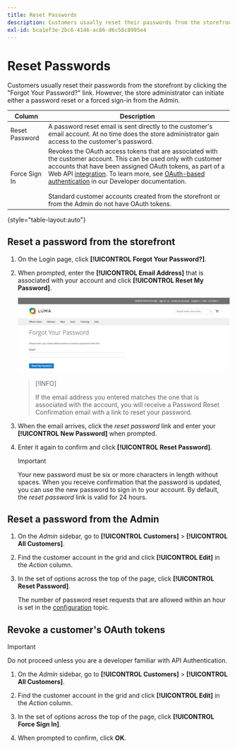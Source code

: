 ```yaml
---
title: Reset Passwords
description: Customers usually reset their passwords from the storefront but a store administrator can initiate either a password reset or a forced sign-in from the Admin.
exl-id: bca1ef3e-2bc6-4146-ac86-d6c58c8995e4
---
```

# Reset Passwords

Customers usually reset their passwords from the storefront by clicking the "Forgot Your Password?" link. However, the store administrator can initiate either a password reset or a forced sign-in from the Admin.


|Column|Description|
| --- | --- |
|Reset Password | A password reset email is sent directly to the customer's email account. At no time does the store administrator gain access to the customer's password.|
|Force Sign In | Revokes the OAuth access tokens that are associated with the customer account. This can be used only with customer accounts that have been assigned OAuth tokens, as part of a Web API [integration](../systems/integrations.md). To learn more, see [OAuth-based authentication](https://developer.adobe.com/commerce/webapi/get-started/authentication/gs-authentication-oauth/) in our Developer documentation. <br/><br/>Standard customer accounts created from the storefront or from the Admin do not have OAuth tokens.|

{style="table-layout:auto"}

## Reset a password from the storefront

1. On the Login page, click **[!UICONTROL Forgot Your Password?]**.

1. When prompted, enter the **[!UICONTROL Email Address]** that is associated with your account and click **[!UICONTROL Reset My Password]**.

   ![Forgot Your Password](assets/forgot-password.png)

   >[!INFO]
   >
   > If the email address you entered matches the one that is associated with the account, you will receive a Password Reset Confirmation email with a link to reset your password.

1. When the email arrives, click the _reset password_ link and enter your **[!UICONTROL New Password]** when prompted.

1. Enter it again to confirm and click **[!UICONTROL Reset Password]**.
   
   >[!IMPORTANT]
   >
   > Your new password must be six or more characters in length without spaces. When you receive confirmation that the password is updated, you can use the new password to sign in to your account. By default, the _reset password_ link is valid for 24 hours.

## Reset a password from the Admin

1. On the _Admin_ sidebar, go to **[!UICONTROL Customers]** > **[!UICONTROL All Customers]**.

1. Find the customer account in the grid and click **[!UICONTROL Edit]** in the _Action_ column.

1. In the set of options across the top of the page, click **[!UICONTROL Reset Password]**.

   The number of password reset requests that are allowed within an hour is set in the [configuration](../configuration-reference/customers/customer-configuration.md) topic.

## Revoke a customer's OAuth tokens

>[!IMPORTANT]
>
> Do not proceed unless you are a developer familiar with API Authentication.

1. On the _Admin_ sidebar, go to **[!UICONTROL Customers]** > **[!UICONTROL All Customers]**.

1. Find the customer account in the grid and click **[!UICONTROL Edit]** in the _Action_ column.

1. In the set of options across the top of the page, click **[!UICONTROL Force Sign In]**.

1. When prompted to confirm, click **OK**.
